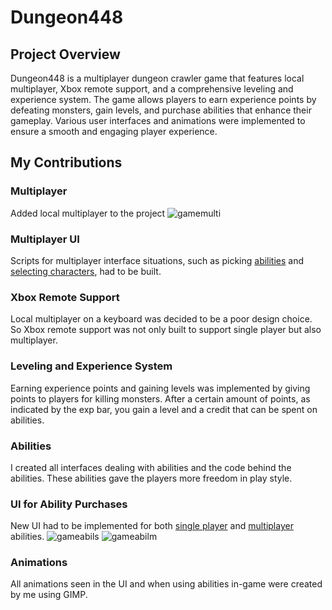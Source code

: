 # Dungeon448

## Project Overview

Dungeon448 is a multiplayer dungeon crawler game that features local multiplayer, Xbox remote support, and a comprehensive leveling and experience system. The game allows players to earn experience points by defeating monsters, gain levels, and purchase abilities that enhance their gameplay. Various user interfaces and animations were implemented to ensure a smooth and engaging player experience.

## My Contributions

### Multiplayer

Added local multiplayer to the project
![gamemulti](https://user-images.githubusercontent.com/25839788/45658284-beee4a00-bab3-11e8-8456-d27178bf4356.png)

### Multiplayer UI

Scripts for multiplayer interface situations, such as picking [abilities](https://github.com/bcverdict/Dungeon448/blob/master/scripts/scr_multi_ability_select/scr_multi_ability_select.gml) and [selecting characters](https://github.com/bcverdict/Dungeon448/blob/master/scripts/scr_multi_char_select/scr_multi_char_select.gml), had to be built.

### Xbox Remote Support

Local multiplayer on a keyboard was decided to be a poor design choice. So Xbox remote support was not only built to support single player but also multiplayer.

### Leveling and Experience System

Earning experience points and gaining levels was implemented by giving points to players for killing monsters. After a certain amount of points, as indicated by the exp bar, you gain a level and a credit that can be spent on abilities.

### Abilities

I created all interfaces dealing with abilities and the code behind the abilities. These abilities gave the players more freedom in play style.

### UI for Ability Purchases

New UI had to be implemented for both [single player](https://github.com/bcverdict/Dungeon448/blob/master/scripts/scr_ability_select/scr_ability_select.gml) and [multiplayer](https://github.com/bcverdict/Dungeon448/blob/master/scripts/scr_multi_ability_select/scr_multi_ability_select.gml) abilities.
![gameabils](https://user-images.githubusercontent.com/25839788/45658273-b269f180-bab3-11e8-8cc4-7a1f3646fc5c.png)
![gameabilm](https://user-images.githubusercontent.com/25839788/45658270-af6f0100-bab3-11e8-8001-24fa39fce44f.png)

### Animations

All animations seen in the UI and when using abilities in-game were created by me using GIMP.
